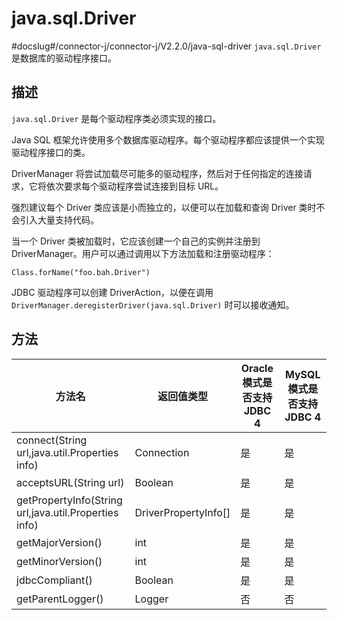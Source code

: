 java.sql.Driver 
====================================
#docslug#/connector-j/connector-j/V2.2.0/java-sql-driver
`java.sql.Driver` 是数据库的驱动程序接口。

描述 
-----------------------

`java.sql.Driver` 是每个驱动程序类必须实现的接口。

Java SQL 框架允许使用多个数据库驱动程序。每个驱动程序都应该提供一个实现驱动程序接口的类。

DriverManager 将尝试加载尽可能多的驱动程序，然后对于任何指定的连接请求，它将依次要求每个驱动程序尝试连接到目标 URL。

强烈建议每个 Driver 类应该是小而独立的，以便可以在加载和查询 Driver 类时不会引入大量支持代码。

当一个 Driver 类被加载时，它应该创建一个自己的实例并注册到 DriverManager。用户可以通过调用以下方法加载和注册驱动程序：

```unknow
Class.forName("foo.bah.Driver")
```



JDBC 驱动程序可以创建 DriverAction，以便在调用 `DriverManager.deregisterDriver(java.sql.Driver)` 时可以接收通知。

方法 
-----------------------



|                          方法名                          |         返回值类型          | Oracle 模式是否支持 JDBC 4 | MySQL 模式是否支持 JDBC 4 |
|-------------------------------------------------------|------------------------|----------------------|---------------------|
| connect(String url,java.util.Properties info)         | Connection             | 是                    | 是                   |
| acceptsURL(String url)                                | Boolean                | 是                    | 是                   |
| getPropertyInfo(String url,java.util.Properties info) | DriverPropertyInfo\[\] | 是                    | 是                   |
| getMajorVersion()                                     | int                    | 是                    | 是                   |
| getMinorVersion()                                     | int                    | 是                    | 是                   |
| jdbcCompliant()                                       | Boolean                | 是                    | 是                   |
| getParentLogger()                                     | Logger                 | 否                    | 否                   |


